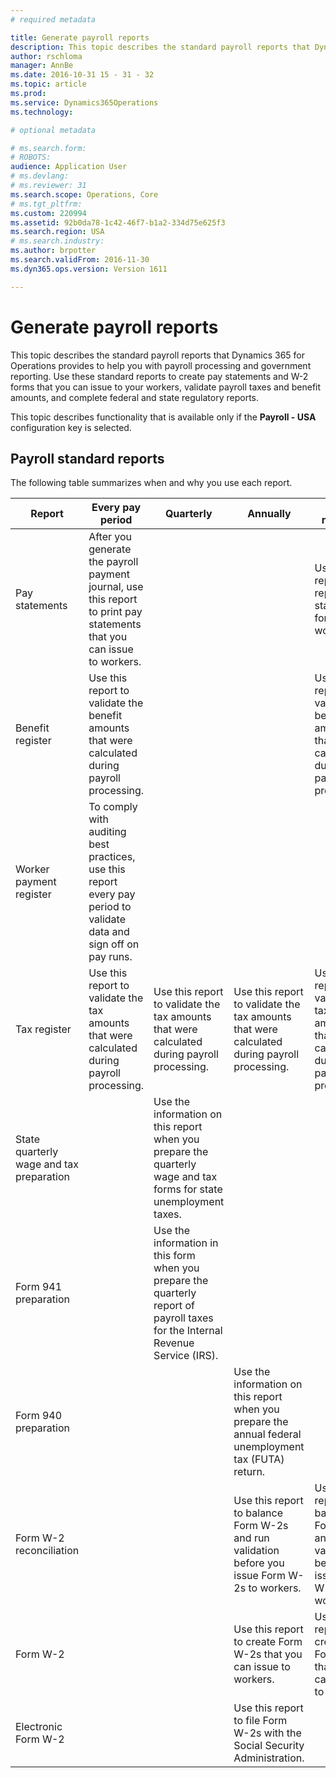 ```yaml
---
# required metadata

title: Generate payroll reports
description: This topic describes the standard payroll reports that Dynamics 365 for Operations provides to help you with payroll processing and government reporting. Use these standard reports to create pay statements and W-2 forms that you can issue to your workers, validate payroll taxes and benefit amounts, and complete federal and state regulatory reports.
author: rschloma
manager: AnnBe
ms.date: 2016-10-31 15 - 31 - 32
ms.topic: article
ms.prod: 
ms.service: Dynamics365Operations
ms.technology: 

# optional metadata

# ms.search.form: 
# ROBOTS: 
audience: Application User
# ms.devlang: 
# ms.reviewer: 31
ms.search.scope: Operations, Core
# ms.tgt_pltfrm: 
ms.custom: 220994
ms.assetid: 92b0da78-1c42-46f7-b1a2-334d75e625f3
ms.search.region: USA
# ms.search.industry: 
ms.author: brpotter
ms.search.validFrom: 2016-11-30
ms.dyn365.ops.version: Version 1611

---
```


# Generate payroll reports

This topic describes the standard payroll reports that Dynamics 365 for Operations provides to help you with payroll processing and government reporting. Use these standard reports to create pay statements and W-2 forms that you can issue to your workers, validate payroll taxes and benefit amounts, and complete federal and state regulatory reports.

This topic describes functionality that is available only if the **Payroll - USA** configuration key is selected.

## Payroll standard reports
The following table summarizes when and why you use each report.

| Report                                   | Every pay period                                                                                                       | Quarterly                                                                                                                       | Annually                                                                                               | As required                                                                                     |
|------------------------------------------|------------------------------------------------------------------------------------------------------------------------|---------------------------------------------------------------------------------------------------------------------------------|--------------------------------------------------------------------------------------------------------|-------------------------------------------------------------------------------------------------|
| Pay statements                           | After you generate the payroll payment journal, use this report to print pay statements that you can issue to workers. |                                                                                                                                 |                                                                                                        | Use this report to reprint pay statements for workers.                                          |
| Benefit register                         | Use this report to validate the benefit amounts that were calculated during payroll processing.                        |                                                                                                                                 |                                                                                                        | Use this report to validate the benefit amounts that were calculated during payroll processing. |
| Worker payment register                  | To comply with auditing best practices, use this report every pay period to validate data and sign off on pay runs.    |                                                                                                                                 |                                                                                                        |                                                                                                 |
| Tax register                             | Use this report to validate the tax amounts that were calculated during payroll processing.                            | Use this report to validate the tax amounts that were calculated during payroll processing.                                     | Use this report to validate the tax amounts that were calculated during payroll processing.            | Use this report to validate the tax amounts that were calculated during payroll processing.     |
| State quarterly wage and tax preparation |                                                                                                                        | Use the information on this report when you prepare the quarterly wage and tax forms for state unemployment taxes.              |                                                                                                        |                                                                                                 |
| Form 941 preparation                     |                                                                                                                        | Use the information in this form when you prepare the quarterly report of payroll taxes for the Internal Revenue Service (IRS). |                                                                                                        |                                                                                                 |
| Form 940 preparation                     |                                                                                                                        |                                                                                                                                 | Use the information on this report when you prepare the annual federal unemployment tax (FUTA) return. |                                                                                                 |
| Form W-2 reconciliation                  |                                                                                                                        |                                                                                                                                 | Use this report to balance Form W-2s and run validation before you issue Form W-2s to workers.         | Use this report to balance Form W-2s and run validation before you issue Form W-2s to workers.  |
| Form W-2                                 |                                                                                                                        |                                                                                                                                 | Use this report to create Form W-2s that you can issue to workers.                                     | Use this report to create Form W-2s that you can issue to workers.                              |
| Electronic Form W-2                      |                                                                                                                        |                                                                                                                                 | Use this report to file Form W-2s with the Social Security Administration.                             |                                                                                                 |



